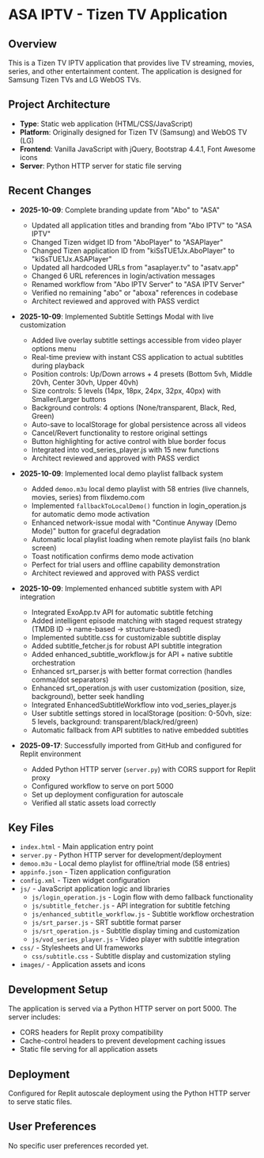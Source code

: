 # ASA IPTV - Tizen TV Application

## Overview
This is a Tizen TV IPTV application that provides live TV streaming, movies, series, and other entertainment content. The application is designed for Samsung Tizen TVs and LG WebOS TVs.

## Project Architecture
- **Type**: Static web application (HTML/CSS/JavaScript)
- **Platform**: Originally designed for Tizen TV (Samsung) and WebOS TV (LG)
- **Frontend**: Vanilla JavaScript with jQuery, Bootstrap 4.4.1, Font Awesome icons
- **Server**: Python HTTP server for static file serving

## Recent Changes
- **2025-10-09**: Complete branding update from "Abo" to "ASA"
  - Updated all application titles and branding from "Abo IPTV" to "ASA IPTV"
  - Changed Tizen widget ID from "AboPlayer" to "ASAPlayer"
  - Changed Tizen application ID from "kiSsTUE1Jx.AboPlayer" to "kiSsTUE1Jx.ASAPlayer"
  - Updated all hardcoded URLs from "asaplayer.tv" to "asatv.app"
  - Changed 6 URL references in login/activation messages
  - Renamed workflow from "Abo IPTV Server" to "ASA IPTV Server"
  - Verified no remaining "abo" or "aboxa" references in codebase
  - Architect reviewed and approved with PASS verdict

- **2025-10-09**: Implemented Subtitle Settings Modal with live customization
  - Added live overlay subtitle settings accessible from video player options menu
  - Real-time preview with instant CSS application to actual subtitles during playback
  - Position controls: Up/Down arrows + 4 presets (Bottom 5vh, Middle 20vh, Center 30vh, Upper 40vh)
  - Size controls: 5 levels (14px, 18px, 24px, 32px, 40px) with Smaller/Larger buttons
  - Background controls: 4 options (None/transparent, Black, Red, Green)
  - Auto-save to localStorage for global persistence across all videos
  - Cancel/Revert functionality to restore original settings
  - Button highlighting for active control with blue border focus
  - Integrated into vod_series_player.js with 15 new functions
  - Architect reviewed and approved with PASS verdict

- **2025-10-09**: Implemented local demo playlist fallback system
  - Added `demoo.m3u` local demo playlist with 58 entries (live channels, movies, series) from flixdemo.com
  - Implemented `fallbackToLocalDemo()` function in login_operation.js for automatic demo mode activation
  - Enhanced network-issue modal with "Continue Anyway (Demo Mode)" button for graceful degradation
  - Automatic local playlist loading when remote playlist fails (no blank screen)
  - Toast notification confirms demo mode activation
  - Perfect for trial users and offline capability demonstration
  - Architect reviewed and approved with PASS verdict

- **2025-10-09**: Implemented enhanced subtitle system with API integration
  - Integrated ExoApp.tv API for automatic subtitle fetching
  - Added intelligent episode matching with staged request strategy (TMDB ID → name-based → structure-based)
  - Implemented subtitle.css for customizable subtitle display
  - Added subtitle_fetcher.js for robust API subtitle integration
  - Added enhanced_subtitle_workflow.js for API + native subtitle orchestration
  - Enhanced srt_parser.js with better format correction (handles comma/dot separators)
  - Enhanced srt_operation.js with user customization (position, size, background), better seek handling
  - Integrated EnhancedSubtitleWorkflow into vod_series_player.js
  - User subtitle settings stored in localStorage (position: 0-50vh, size: 5 levels, background: transparent/black/red/green)
  - Automatic fallback from API subtitles to native embedded subtitles

- **2025-09-17**: Successfully imported from GitHub and configured for Replit environment
  - Added Python HTTP server (`server.py`) with CORS support for Replit proxy
  - Configured workflow to serve on port 5000
  - Set up deployment configuration for autoscale
  - Verified all static assets load correctly

## Key Files
- `index.html` - Main application entry point
- `server.py` - Python HTTP server for development/deployment
- `demoo.m3u` - Local demo playlist for offline/trial mode (58 entries)
- `appinfo.json` - Tizen application configuration
- `config.xml` - Tizen widget configuration
- `js/` - JavaScript application logic and libraries
  - `js/login_operation.js` - Login flow with demo fallback functionality
  - `js/subtitle_fetcher.js` - API integration for subtitle fetching
  - `js/enhanced_subtitle_workflow.js` - Subtitle workflow orchestration
  - `js/srt_parser.js` - SRT subtitle format parser
  - `js/srt_operation.js` - Subtitle display timing and customization
  - `js/vod_series_player.js` - Video player with subtitle integration
- `css/` - Stylesheets and UI frameworks
  - `css/subtitle.css` - Subtitle display and customization styling
- `images/` - Application assets and icons

## Development Setup
The application is served via a Python HTTP server on port 5000. The server includes:
- CORS headers for Replit proxy compatibility
- Cache-control headers to prevent development caching issues
- Static file serving for all application assets

## Deployment
Configured for Replit autoscale deployment using the Python HTTP server to serve static files.

## User Preferences
No specific user preferences recorded yet.